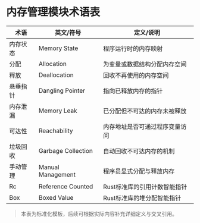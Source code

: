 # 内存管理模块术语表

| 术语         | 英文/符号         | 定义/说明 |
|--------------|-------------------|-----------|
| 内存状态     | Memory State      | 程序运行时的内存映射 |
| 分配         | Allocation        | 为变量或数据结构分配内存空间 |
| 释放         | Deallocation      | 回收不再使用的内存空间 |
| 悬垂指针     | Dangling Pointer  | 指向已释放内存的指针 |
| 内存泄漏     | Memory Leak       | 已分配但不可达的内存未被释放 |
| 可达性       | Reachability      | 内存地址是否可通过程序变量访问 |
| 垃圾回收     | Garbage Collection| 自动回收不可达内存的机制 |
| 手动管理     | Manual Management | 程序员显式分配与释放内存 |
| Rc           | Reference Counted | Rust标准库的引用计数智能指针 |
| Box          | Boxed Value       | Rust标准库的堆分配智能指针 |

> 本表为标准化模板，后续可根据实际内容补充详细定义与交叉引用。
